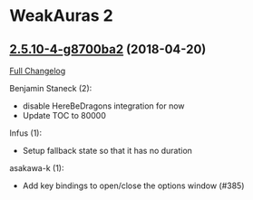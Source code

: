 # WeakAuras 2

## [2.5.10-4-g8700ba2](https://github.com/WeakAuras/WeakAuras2/tree/8700ba23d69a8323035db01df41bf96511f06848) (2018-04-20)

[Full Changelog](https://github.com/WeakAuras/WeakAuras2/compare/2.5.10...8700ba23d69a8323035db01df41bf96511f06848)

Benjamin Staneck (2):

- disable HereBeDragons integration for now
- Update TOC to 80000

Infus (1):

- Setup fallback state so that it has no duration

asakawa-k (1):

- Add key bindings to open/close the options window (#385)

